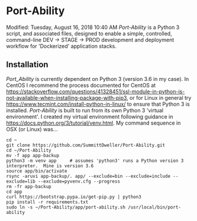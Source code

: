 # Port-Ability
Modified: Tuesday, August 16, 2018 10:40 AM
_Port-Ability_ is a Python 3 script, and associated files, designed to enable a simple, controlled, command-line DEV -> STAGE -> PROD development and deployment workflow for 'Dockerized' application stacks.

## Installation

_Port_Ability_ is currently dependent on Python 3 (version 3.6 in my case). In CentOS I recommend the process documented for CentOS at https://stackoverflow.com/questions/41328451/ssl-module-in-python-is-not-available-when-installing-package-with-pip3, or for Linux in general try https://www.tecmint.com/install-python-in-linux/ to ensure that Python 3 is installed.
_Port-Ability_ is built to run from its own Python 3 'virtual environment'.  I created my virtual environment following guidance in https://docs.python.org/3/tutorial/venv.html. My command sequence in OSX (or Linux) was...

```
cd ~
git clone https://github.com/SummittDweller/Port-Ability.git
cd ~/Port-Ability
mv -f app app-backup
python3 -m venv app     # assumes 'python3' runs a Python version 3 interpreter.  Mine is version 3.6
source app/bin/activate
rsync -aruvi app-backup/. app/ --exclude=bin --exclude=include --exclude=lib --exclude=pyvenv.cfg --progress
rm -fr app-backup
cd app
curl https://bootstrap.pypa.io/get-pip.py | python3
pip install -r requirements.txt
sudo ln -s ~/Port-Ability/app/port-ability.sh /usr/local/bin/port-ability
```

